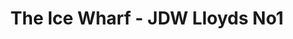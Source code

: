 ---
title: "The Ice Wharf - JDW Lloyds No1"
address: "The Ice Wharf - JDW Lloyds No1, Strand Road, Derry, Co. Derry, BT48 7AB"
tel: "+44 (0)28 7127 6610"
county: "Derry"
category: "Pubs"
type: "Content"
lat: "54.9918098449707"
lng: "-7.320168972015381"
---